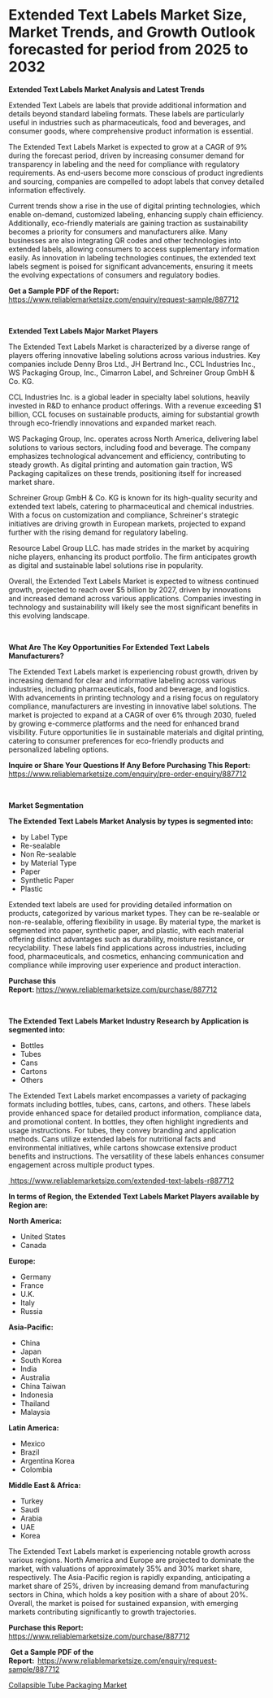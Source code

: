 <p><h1>Extended Text Labels Market Size, Market Trends, and Growth Outlook forecasted for period from 2025 to 2032</h1></p><p><strong>Extended Text Labels Market Analysis and Latest Trends</strong></p>
<p><p>Extended Text Labels are labels that provide additional information and details beyond standard labeling formats. These labels are particularly useful in industries such as pharmaceuticals, food and beverages, and consumer goods, where comprehensive product information is essential. </p><p>The Extended Text Labels Market is expected to grow at a CAGR of 9% during the forecast period, driven by increasing consumer demand for transparency in labeling and the need for compliance with regulatory requirements. As end-users become more conscious of product ingredients and sourcing, companies are compelled to adopt labels that convey detailed information effectively.</p><p>Current trends show a rise in the use of digital printing technologies, which enable on-demand, customized labeling, enhancing supply chain efficiency. Additionally, eco-friendly materials are gaining traction as sustainability becomes a priority for consumers and manufacturers alike. Many businesses are also integrating QR codes and other technologies into extended labels, allowing consumers to access supplementary information easily. As innovation in labeling technologies continues, the extended text labels segment is poised for significant advancements, ensuring it meets the evolving expectations of consumers and regulatory bodies.</p></p>
<p><strong>Get a Sample PDF of the Report:&nbsp;</strong> <a href="https://www.reliablemarketsize.com/enquiry/request-sample/887712?utm_campaign=2628&utm_medium=2&utm_source=Github&utm_content=ia&utm_term=08032025&utm_id=extended-text-labels">https://www.reliablemarketsize.com/enquiry/request-sample/887712</a></p>
<p>&nbsp;</p>
<p><strong>Extended Text Labels Major Market Players</strong></p>
<p><p>The Extended Text Labels Market is characterized by a diverse range of players offering innovative labeling solutions across various industries. Key companies include Denny Bros Ltd., JH Bertrand Inc., CCL Industries Inc., WS Packaging Group, Inc., Cimarron Label, and Schreiner Group GmbH & Co. KG.</p><p>CCL Industries Inc. is a global leader in specialty label solutions, heavily invested in R&D to enhance product offerings. With a revenue exceeding $1 billion, CCL focuses on sustainable products, aiming for substantial growth through eco-friendly innovations and expanded market reach.</p><p>WS Packaging Group, Inc. operates across North America, delivering label solutions to various sectors, including food and beverage. The company emphasizes technological advancement and efficiency, contributing to steady growth. As digital printing and automation gain traction, WS Packaging capitalizes on these trends, positioning itself for increased market share.</p><p>Schreiner Group GmbH & Co. KG is known for its high-quality security and extended text labels, catering to pharmaceutical and chemical industries. With a focus on customization and compliance, Schreiner's strategic initiatives are driving growth in European markets, projected to expand further with the rising demand for regulatory labeling.</p><p>Resource Label Group LLC. has made strides in the market by acquiring niche players, enhancing its product portfolio. The firm anticipates growth as digital and sustainable label solutions rise in popularity. </p><p>Overall, the Extended Text Labels Market is expected to witness continued growth, projected to reach over $5 billion by 2027, driven by innovations and increased demand across various applications. Companies investing in technology and sustainability will likely see the most significant benefits in this evolving landscape.</p></p>
<p>&nbsp;</p>
<p><strong>What Are The Key Opportunities For Extended Text Labels Manufacturers?</strong></p>
<p><p>The Extended Text Labels market is experiencing robust growth, driven by increasing demand for clear and informative labeling across various industries, including pharmaceuticals, food and beverage, and logistics. With advancements in printing technology and a rising focus on regulatory compliance, manufacturers are investing in innovative label solutions. The market is projected to expand at a CAGR of over 6% through 2030, fueled by growing e-commerce platforms and the need for enhanced brand visibility. Future opportunities lie in sustainable materials and digital printing, catering to consumer preferences for eco-friendly products and personalized labeling options.</p></p>
<p><strong>Inquire or Share Your Questions If Any Before Purchasing This Report:</strong> <a href="https://www.reliablemarketsize.com/enquiry/pre-order-enquiry/887712?utm_campaign=2628&utm_medium=2&utm_source=Github&utm_content=ia&utm_term=08032025&utm_id=extended-text-labels">https://www.reliablemarketsize.com/enquiry/pre-order-enquiry/887712</a></p>
<p>&nbsp;</p>
<p><strong>Market Segmentation</strong></p>
<p><strong>The Extended Text Labels Market Analysis by types is segmented into:</strong></p>
<p><ul><li>by Label Type</li><li>Re-sealable</li><li>Non Re-sealable</li><li>by Material Type</li><li>Paper</li><li>Synthetic Paper</li><li>Plastic</li></ul></p>
<p><p>Extended text labels are used for providing detailed information on products, categorized by various market types. They can be re-sealable or non-re-sealable, offering flexibility in usage. By material type, the market is segmented into paper, synthetic paper, and plastic, with each material offering distinct advantages such as durability, moisture resistance, or recyclability. These labels find applications across industries, including food, pharmaceuticals, and cosmetics, enhancing communication and compliance while improving user experience and product interaction.</p></p>
<p><strong>Purchase this Report:&nbsp;</strong><a href="https://www.reliablemarketsize.com/purchase/887712?utm_campaign=2628&utm_medium=2&utm_source=Github&utm_content=ia&utm_term=08032025&utm_id=extended-text-labels">https://www.reliablemarketsize.com/purchase/887712</a></p>
<p>&nbsp;</p>
<p><strong>The Extended Text Labels Market Industry Research by Application is segmented into:</strong></p>
<p><ul><li>Bottles</li><li>Tubes</li><li>Cans</li><li>Cartons</li><li>Others</li></ul></p>
<p><p>The Extended Text Labels market encompasses a variety of packaging formats including bottles, tubes, cans, cartons, and others. These labels provide enhanced space for detailed product information, compliance data, and promotional content. In bottles, they often highlight ingredients and usage instructions. For tubes, they convey branding and application methods. Cans utilize extended labels for nutritional facts and environmental initiatives, while cartons showcase extensive product benefits and instructions. The versatility of these labels enhances consumer engagement across multiple product types.</p></p>
<p><a href="https://www.reliablemarketsize.com/extended-text-labels-r887712?utm_campaign=2628&utm_medium=2&utm_source=Github&utm_content=ia&utm_term=08032025&utm_id=extended-text-labels">&nbsp;https://www.reliablemarketsize.com/extended-text-labels-r887712</a></p>
<p><strong>In terms of Region, the Extended Text Labels Market Players available by Region are:</strong></p>
<p>
    <p> <strong> North America: </strong>
        <ul>
            <li>United States</li>
            <li>Canada</li>
        </ul>
        </p> 
    <p> <strong> Europe: </strong>
        <ul>
            <li>Germany</li>
            <li>France</li>
            <li>U.K.</li>
            <li>Italy</li>
            <li>Russia</li>
        </ul>
        </p> 
    <p> <strong> Asia-Pacific: </strong>
        <ul>
            <li>China</li>
            <li>Japan</li>
            <li>South Korea</li>
            <li>India</li>
            <li>Australia</li>
            <li>China Taiwan</li>
            <li>Indonesia</li>
            <li>Thailand</li>
            <li>Malaysia</li>
        </ul>
        </p> 
    <p> <strong> Latin America: </strong>
        <ul>
            <li>Mexico</li>
            <li>Brazil</li>
            <li>Argentina Korea</li>
            <li>Colombia</li>
        </ul>
        </p> 
    <p> <strong> Middle East & Africa: </strong>
        <ul>
            <li>Turkey</li>
            <li>Saudi</li>
            <li>Arabia</li>
            <li>UAE</li>
            <li>Korea</li>
        </ul>
    </p>
    </p>
<p><p>The Extended Text Labels market is experiencing notable growth across various regions. North America and Europe are projected to dominate the market, with valuations of approximately 35% and 30% market share, respectively. The Asia-Pacific region is rapidly expanding, anticipating a market share of 25%, driven by increasing demand from manufacturing sectors in China, which holds a key position with a share of about 20%. Overall, the market is poised for sustained expansion, with emerging markets contributing significantly to growth trajectories.</p></p>
<p><strong>Purchase this Report: </strong><a href="https://www.reliablemarketsize.com/purchase/887712?utm_campaign=2628&utm_medium=2&utm_source=Github&utm_content=ia&utm_term=08032025&utm_id=extended-text-labels">https://www.reliablemarketsize.com/purchase/887712</a></p>
<p>&nbsp;<strong>Get a Sample PDF of the Report:&nbsp;&nbsp;</strong><a href="https://www.reliablemarketsize.com/enquiry/request-sample/887712?utm_campaign=2628&utm_medium=2&utm_source=Github&utm_content=ia&utm_term=08032025&utm_id=extended-text-labels">https://www.reliablemarketsize.com/enquiry/request-sample/887712</a></p>
<p><strong></strong></p>
<p><p><a href="https://github.com/toldenargelia86/Market-Research-Report-List-1/blob/main/collapsible-tube-packaging-market.md?utm_campaign=2628&utm_medium=2&utm_source=Github&utm_content=ia&utm_term=08032025&utm_id=extended-text-labels">Collapsible Tube Packaging Market</a></p></p>
